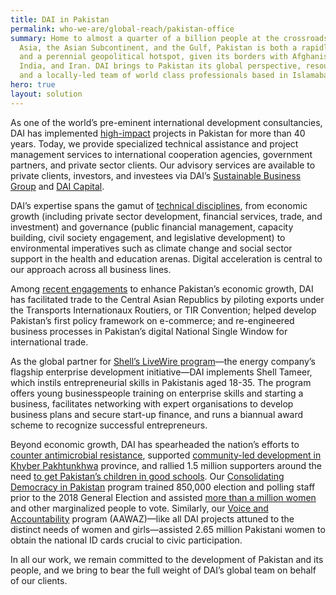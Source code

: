 ```yaml
---
title: DAI in Pakistan
permalink: who-we-are/global-reach/pakistan-office
summary: Home to almost a quarter of a billion people at the crossroads of Central
  Asia, the Asian Subcontinent, and the Gulf, Pakistan is both a rapidly growing economy
  and a perennial geopolitical hotspot, given its borders with Afghanistan, China,
  India, and Iran. DAI brings to Pakistan its global perspective, resources, and expertise,
  and a locally-led team of world class professionals based in Islamabad.
hero: true
layout: solution
---
```


As one of the world’s pre-eminent international development consultancies, DAI has implemented [high-impact](https://dai-assets.s3.us-east-1.amazonaws.com/our-work/Pakistan_Timeline_03.pdf) projects in Pakistan for more than 40 years. Today, we provide specialized technical assistance and project management services to international cooperation agencies, government partners, and private sector clients. Our advisory services are available to private clients, investors, and investees via DAI’s [Sustainable Business Group](/our-work/solutions/sustainable-business) and [DAI Capital](/our-work/solutions/dai-capital).

DAI’s expertise spans the gamut of [technical disciplines](/our-work/the-solutions), from economic growth (including private sector development, financial services, trade, and investment) and governance (public financial management, capacity building, civil society engagement, and legislative development) to environmental imperatives such as climate change and social sector support in the health and education arenas. Digital acceleration is central to our approach across all business lines.

Among [recent engagements](/our-work/projects/pakistan-regional-economic-integration-activity-preia) to enhance Pakistan’s economic growth, DAI has facilitated trade to the Central Asian Republics by piloting exports under the Transports Internationaux Routiers, or TIR Convention; helped develop Pakistan’s first policy framework on e-commerce; and re-engineered business processes in Pakistan’s digital National Single Window for international trade.

As the global partner for [Shell’s LiveWire program](/our-work/projects/worldwide-shell-livewire-global-consultancy)—the energy company’s flagship enterprise development initiative—DAI implements Shell Tameer, which instils entrepreneurial skills in Pakistanis aged 18-35. The program offers young businesspeople training on enterprise skills and starting a business, facilitates networking with expert organisations to develop business plans and secure start-up finance, and runs a biannual award scheme to recognize successful entrepreneurs.

Beyond economic growth, DAI has spearheaded the nation’s efforts to [counter antimicrobial resistance](/our-work/projects/pakistan-fleming-fund), supported [community-led development in Khyber Pakhtunkhwa](https://dai-global-developments.com/articles/supporting-womens-inclusion-through-community-development-in-pakistan?utm_source=related-box) province, and rallied 1.5 million supporters around the need [to get Pakistan’s children in good schools](https://dai-global-developments.com/articles/with-elections-looming-can-pakistan-fulfill-its-education-promise-to-unschooled-childre). Our [Consolidating Democracy in Pakistan](/our-work/projects/pakistan-consolidating-democracy-in-pakistan-cdip) program trained 850,000 election and polling staff prior to the 2018 General Election and assisted [more than a million women](https://dai-global-developments.com/articles/reaching-the-needs-of-all-citizens-in-a-more-democratic-pakistan) and other marginalized people to vote. Similarly, our [Voice and Accountability](/our-work/projects/pakistan-aawaz-voice-and-accountability-programme) program (AAWAZ)—like all DAI projects attuned to the distinct needs of women and girls—assisted 2.65 million Pakistani women to obtain the national ID cards crucial to civic participation.

In all our work, we remain committed to the development of Pakistan and its people, and we bring to bear the full weight of DAI’s global team on behalf of our clients.
